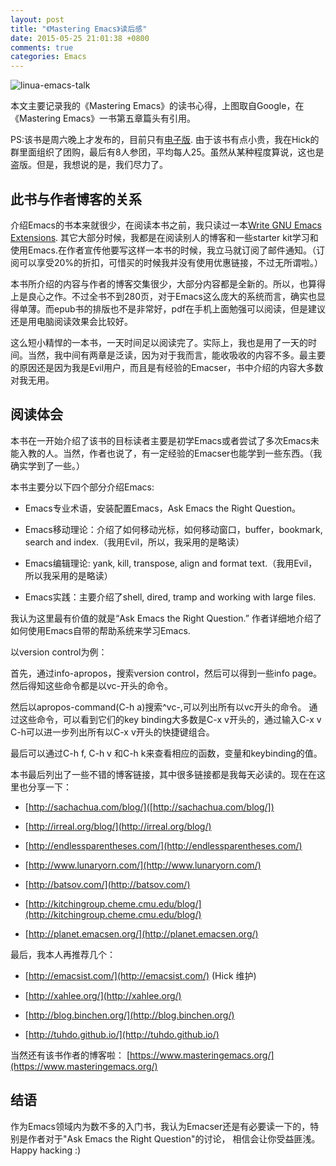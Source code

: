 ```yaml
---
layout: post
title: "《Mastering Emacs》读后感"
date: 2015-05-25 21:01:38 +0800
comments: true
categories: Emacs
---
```


![linua-emacs-talk](http://guanghuiqu.qiniudn.com/linus-talk-emacs.jpeg)

本文主要记录我的《Mastering Emacs》的读书心得，上图取自Google，在《Mastering Emacs》一书第五章篇头有引用。

PS:该书是周六晚上才发布的，目前只有[电子版](https://www.masteringemacs.org/article/my-ebook-mastering-emacs-now-out). 由于该书有点小贵，我在Hick的群里面组织了团购，最后有8人参团，平均每人25。虽然从某种程度算说，这也是盗版。但是，我想说的是，我们尽力了。

<!-- more -->

## 此书与作者博客的关系
介绍Emacs的书本来就很少，在阅读本书之前，我只读过一本[Write GNU Emacs Extensions](http://www.amazon.com/Writing-GNU-Emacs-Extensions-Glickstein/dp/1565922611). 其它大部分时候，我都是在阅读别人的博客和一些starter kit学习和使用Emacs.在作者宣传他要写这样一本书的时候，我立马就订阅了邮件通知。（订阅可以享受20%的折扣，可惜买的时候我并没有使用优惠链接，不过无所谓啦。）

本书所介绍的内容与作者的博客交集很少，大部分内容都是全新的。所以，也算得上是良心之作。不过全书不到280页，对于Emacs这么庞大的系统而言，确实也显得单薄。而epub书的排版也不是非常好，pdf在手机上面勉强可以阅读，但是建议还是用电脑阅读效果会比较好。

这么短小精悍的一本书，一天时间足以阅读完了。实际上，我也是用了一天的时间。当然，我中间有两章是泛读，因为对于我而言，能收吸收的内容不多。最主要的原因还是因为我是Evil用户，而且是有经验的Emacser，书中介绍的内容大多数对我无用。

## 阅读体会
本书在一开始介绍了该书的目标读者主要是初学Emacs或者尝试了多次Emacs未能入教的人。当然，作者也说了，有一定经验的Emacser也能学到一些东西。（我确实学到了一些。）

本书主要分以下四个部分介绍Emacs:

- Emacs专业术语，安装配置Emacs，Ask Emacs the Right Question。 

- Emacs移动理论：介绍了如何移动光标，如何移动窗口，buffer，bookmark, search and index.（我用Evil，所以，我采用的是略读）

- Emacs编辑理论: yank, kill, transpose, align and format text.（我用Evil，所以我采用的是略读）

- Emacs实践：主要介绍了shell, dired, tramp and working with large files.

我认为这里最有价值的就是“Ask Emacs the Right Question.” 作者详细地介绍了如何使用Emacs自带的帮助系统来学习Emacs.

以version control为例：

首先，通过info-apropos，搜索version control，然后可以得到一些info page。然后得知这些命令都是以vc-开头的命令。

然后以apropos-command(C-h a)搜索^vc-,可以列出所有以vc开头的命令。 通过这些命令，可以看到它们的key binding大多数是C-x v开头的，通过输入C-x v C-h可以进一步列出所有以C-x v开头的快捷键组合。

最后可以通过C-h f, C-h v 和C-h k来查看相应的函数，变量和keybinding的值。

本书最后列出了一些不错的博客链接，其中很多链接都是我每天必读的。现在在这里也分享一下：

- [http://sachachua.com/blog/]([http://sachachua.com/blog/])

- [http://irreal.org/blog/](http://irreal.org/blog/)

- [http://endlessparentheses.com/](http://endlessparentheses.com/)

- [http://www.lunaryorn.com/](http://www.lunaryorn.com/)

- [http://batsov.com/](http://batsov.com/)

- [http://kitchingroup.cheme.cmu.edu/blog/](http://kitchingroup.cheme.cmu.edu/blog/)

- [http://planet.emacsen.org/](http://planet.emacsen.org/)

最后，我本人再推荐几个：

- [http://emacsist.com/](http://emacsist.com/) (Hick 维护)

- [http://xahlee.org/](http://xahlee.org/)

- [http://blog.binchen.org/](http://blog.binchen.org/)

- [http://tuhdo.github.io/](http://tuhdo.github.io/)

当然还有该书作者的博客啦： [https://www.masteringemacs.org/](https://www.masteringemacs.org/)

## 结语
作为Emacs领域内为数不多的入门书，我认为Emacser还是有必要读一下的，特别是作者对于"Ask Emacs the Right Question"的讨论， 相信会让你受益匪浅。Happy hacking :)

